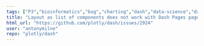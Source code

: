 ```yaml
---
tags: ["P3","bioinformatics","bug","charting","dash","data-science","data-visualization","finance","flask","gui-framework","jupyter","modeling","plotly","plotly-dash","productivity","python","react","rstats","technical-computing","web-app"]
title: "Layout as list of components does not work with Dash Pages page_container"
html_url: "https://github.com/plotly/dash/issues/2924"
user: "antonymilne"
repo: "plotly/dash"
---
```



